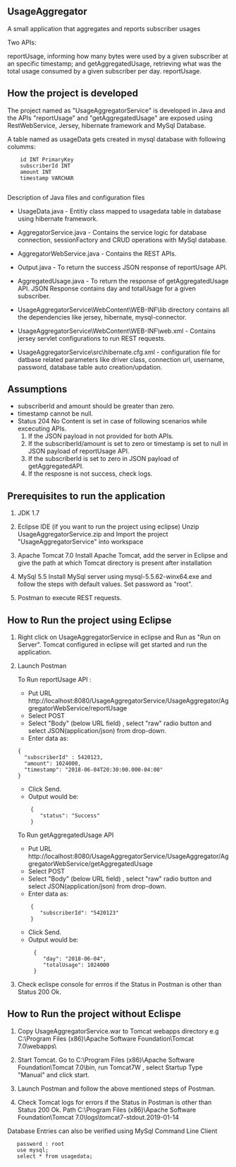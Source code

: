 ## UsageAggregator
A small application that aggregates and reports subscriber usages

Two APIs:

reportUsage, informing how many bytes were used by a given subscriber at an specific timestamp; and
getAggregatedUsage, retrieving what was the total usage consumed by a given subscriber per day.
reportUsage.

## How the project is developed

The project named as "UsageAggregatorService" is developed in Java and the APIs "reportUsage" and "getAggregatedUsage" are exposed using RestWebService, Jersey, hibernate framework and MySql Database.
 
A table named as usageData gets created in mysql database with following columms:
```
	id INT PrimaryKey
	subscriberId INT
	amount INT
	timestamp VARCHAR
  
```

Description of Java files and configuration files
- UsageData.java - Entitiy class mapped to usagedata table in database using hibernate framework.
- AggregatorService.java - Contains the service logic for database connection, sessionFactory and CRUD operations with MySql database.
- AggregatorWebService.java - Contains the REST APIs.
- Output.java - To return the success JSON response of reportUsage API.
- AggregatedUsage.java - To return the response of getAggregatedUsage API. JSON Response contains day and totalUsage for a given subscriber.

- UsageAggregatorService\WebContent\WEB-INF\lib directory contains all the dependencies like jersey, hibernate, mysql-connector.
- UsageAggregatorService\WebContent\WEB-INF\web.xml - Contains jersey servlet configurations to run REST requests.
- UsageAggregatorService\src\hibernate.cfg.xml - configuration file for datbase related parameters like driver class, connection url, username, password, database table auto creation/updation.

## Assumptions

- subscriberId and amount should be greater than zero.
- timestamp cannot be null.
- Status 204 No Content is set in case of following scenarios while excecuting APIs.
	1) If the JSON payload in not provided for both APIs.
	2) If the subscriberId/amount is set to zero or timestamp is set to null in JSON payload of reportUsage API.
	3) If the subscriberId is set to zero in JSON payload of getAggregatedAPI.
	4) If the resposne is not success, check logs.

## Prerequisites to run the application 

1) JDK 1.7
 
2) Eclipse IDE (if you want to run the project using eclipse)
   Unzip UsageAggregatorService.zip and Import the project "UsageAggregatorService" into workspace

3) Apache Tomcat 7.0
   Install Apache Tomcat, add the server in Eclipse and give the path at which Tomcat directory is present after installation

4) MySql 5.5 
   Install MySql server using mysql-5.5.62-winx64.exe and follow the steps with default values.
   Set password as "root".
   
5) Postman to execute REST requests.


## How to Run the project using Eclipse

1) Right click on UsageAggregatorService in eclipse and Run as "Run on Server". Tomcat configured in eclipse will get started and run the application.

2) Launch Postman

   To Run reportUsage API :
   - Put URL http://localhost:8080/UsageAggregatorService/UsageAggregator/AggregatorWebService/reportUsage
   - Select POST
   - Select "Body" (below URL field) , select "raw" radio button and select JSON(application/json) from drop-down.
   - Enter data as:
    ```
    {
      "subscriberId" : 5420123,
      "amount": 1024000,
      "timestamp": "2018-06-04T20:30:00.000-04:00"
    }
    ```
   - Click Send.
   - Output would be:
   ```
       {
          "status": "Success"  
       }
   ```
   To Run getAggregatedUsage API
   - Put URL http://localhost:8080/UsageAggregatorService/UsageAggregator/AggregatorWebService/getAggregatedUsage
   - Select POST
   - Select "Body" (below URL field) , select "raw" radio button and select JSON(application/json) from drop-down.
   - Enter data as:
   ```
       {
          "subscriberId": "5420123"  
       } 
   ```
   - Click Send.
   - Output would be:
   ```
        {
           "day": "2018-06-04",
           "totalUsage": 1024000
        }
   ```
3) Check eclispe console for errros if the Status in Postman is other than Status 200 Ok.

## How to Run the project without Eclispe

1) Copy UsageAggregatorService.war to Tomcat webapps directory e.g C:\Program Files (x86)\Apache Software Foundation\Tomcat 7.0\webapps\

2) Start Tomcat. Go to C:\Program Files (x86)\Apache Software Foundation\Tomcat 7.0\bin, run Tomcat7W , select Startup Type "Manual" and click start.

3) Launch Postman and follow the above mentioned steps of Postman.

4) Check Tomcat logs for errors if the Status in Postman is other than Status 200 Ok. Path C:\Program Files (x86)\Apache Software Foundation\Tomcat 7.0\logs\tomcat7-stdout.2019-01-14


Database Entries can also be verified using MySql Command Line Client
```
   password : root
   use mysql;
   select * from usagedata;
```






